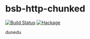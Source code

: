# bsb-http-chunked

[![Build Status](https://travis-ci.org/sjakobi/bsb-http-chunked.svg?branch=master)](https://travis-ci.org/sjakobi/bsb-http-chunked)
[![Hackage](https://img.shields.io/hackage/v/bsb-http-chunked.svg)](http://hackage.haskell.org/package/bsb-http-chunked)

dunedu

